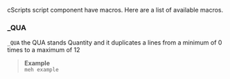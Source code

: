 cScripts script component have macros. Here are a list of available macros.

### _QUA
`_QUA` the QUA stands Quantity and it duplicates a lines from a minimum of 0 times to a maximum of 12
> **Example**<br>
> ```meh example```